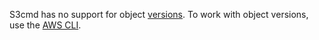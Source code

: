 S3cmd has no support for object [versions](../../storage/concepts/versioning.md). To work with object versions, use the [AWS CLI](../../storage/tools/aws-cli.md).